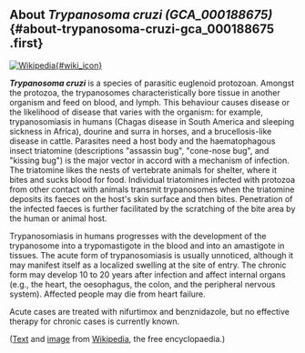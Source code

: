 About *Trypanosoma cruzi (GCA\_000188675)* {#about-trypanosoma-cruzi-gca_000188675 .first}
------------------------------------------

[![Wikipedia](/img/wikipedia_logo_v2_en.png){#wiki_icon}](http://en.wikipedia.org/wiki/Trypanosoma_cruzi)

***Trypanosoma cruzi*** is a species of parasitic euglenoid protozoan.
Amongst the protozoa, the trypanosomes characteristically bore tissue in
another organism and feed on blood, and lymph. This behaviour causes
disease or the likelihood of disease that varies with the organism: for
example, trypanosomiasis in humans (Chagas disease in South America and
sleeping sickness in Africa), dourine and surra in horses, and a
brucellosis-like disease in cattle. Parasites need a host body and the
haematophagous insect triatomine (descriptions \"assassin bug\",
\"cone-nose bug\", and \"kissing bug\") is the major vector in accord
with a mechanism of infection. The triatomine likes the nests of
vertebrate animals for shelter, where it bites and sucks blood for food.
Individual triatomines infected with protozoa from other contact with
animals transmit trypanosomes when the triatomine deposits its faeces on
the host\'s skin surface and then bites. Penetration of the infected
faeces is further facilitated by the scratching of the bite area by the
human or animal host.

Trypanosomiasis in humans progresses with the development of the
trypanosome into a trypomastigote in the blood and into an amastigote in
tissues. The acute form of trypanosomiasis is usually unnoticed,
although it may manifest itself as a localized swelling at the site of
entry. The chronic form may develop 10 to 20 years after infection and
affect internal organs (e.g., the heart, the oesophagus, the colon, and
the peripheral nervous system). Affected people may die from heart
failure.

Acute cases are treated with nifurtimox and benznidazole, but no
effective therapy for chronic cases is currently known.

([Text](http://en.wikipedia.org/wiki/Trypanosoma_cruzi) and
[image](https://commons.wikimedia.org/wiki/File:Trypanosoma_cruzi_crithidia.jpeg)
from [Wikipedia](http://en.wikipedia.org/), the free encyclopaedia.)
